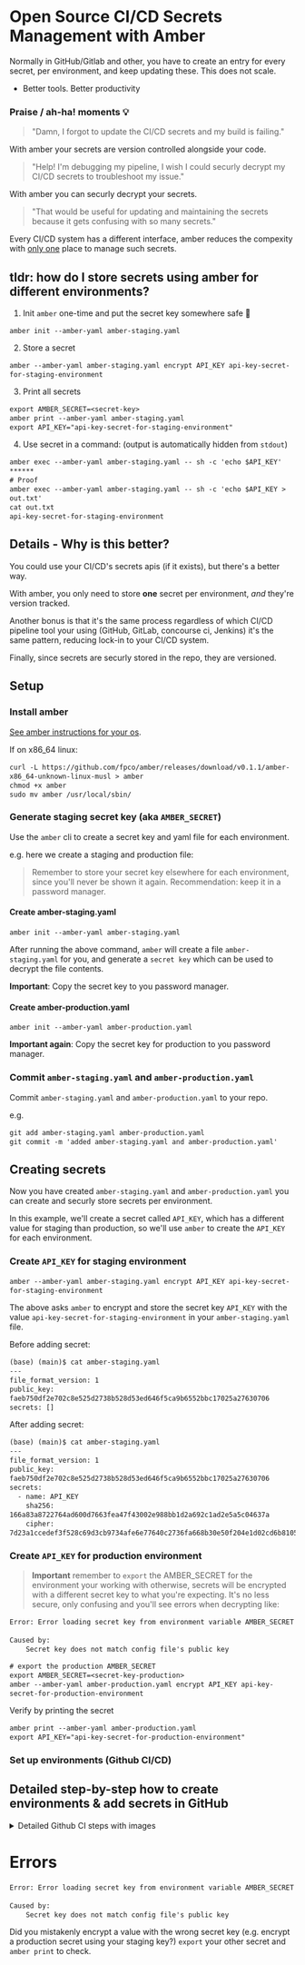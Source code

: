# Open Source CI/CD Secrets Management with Amber

Normally in GitHub/Gitlab and other, you have to create an entry for every secret, per environment,
and keep updating these. This does not scale.

- Better tools. Better productivity


### Praise / ah-ha! moments 💡

> "Damn, I forgot to update the CI/CD secrets and my build is failing."

With amber your secrets are version controlled alongside your code.

> "Help! I'm debugging my pipeline, I wish I could securly decrypt my CI/CD secrets to troubleshoot my issue."

With amber you can securly decrypt your secrets.

> "That would be useful for updating and maintaining the secrets because it gets confusing with so many secrets."

Every CI/CD system has a different interface, amber reduces the compexity with [only one](https://xkcd.com/927/) place to manage such secrets.


## tldr: how do I store secrets using amber for different environments?

1. Init `amber` one-time and put the secret key somewhere safe 🔐
  ```
  amber init --amber-yaml amber-staging.yaml
  ```

2. Store a secret
  ```
  amber --amber-yaml amber-staging.yaml encrypt API_KEY api-key-secret-for-staging-environment
  ```
3. Print all secrets
  ```
  export AMBER_SECRET=<secret-key>
  amber print --amber-yaml amber-staging.yaml
  export API_KEY="api-key-secret-for-staging-environment"
  ```
4. Use secret in a command: (output is automatically hidden from `stdout`)
  ```
  amber exec --amber-yaml amber-staging.yaml -- sh -c 'echo $API_KEY'
  ******
  # Proof
  amber exec --amber-yaml amber-staging.yaml -- sh -c 'echo $API_KEY > out.txt'
  cat out.txt
  api-key-secret-for-staging-environment
  ```

## Details - Why is this better?

You could use your CI/CD's secrets apis (if it exists), but there's a better
way.

With amber, you only need to store **one** secret per environment, *and* they're
version tracked.

Another bonus is that it's the same process regardless of which CI/CD pipeline tool your using
(GitHub, GitLab, concourse ci, Jenkins) it's the same pattern, reducing lock-in to your CI/CD system.

Finally, since secrets are securly stored in the repo, they are versioned. 

## Setup

### Install amber

[See amber instructions for your os](https://github.com/fpco/amber#install).

If on x86_64 linux:

```
curl -L https://github.com/fpco/amber/releases/download/v0.1.1/amber-x86_64-unknown-linux-musl > amber
chmod +x amber
sudo mv amber /usr/local/sbin/
```

### Generate staging secret key (aka `AMBER_SECRET`)

Use the `amber` cli to create a secret key and yaml file for each environment.

e.g. here we create a staging and production file:

> Remember to store your secret key elsewhere for each environment, since you'll never be shown it again. Recommendation: keep it in a password manager.

#### Create amber-staging.yaml

```
amber init --amber-yaml amber-staging.yaml
```

After running the above command, `amber` will create a file `amber-staging.yaml` for you, and
generate a `secret key` which can be used to decrypt the file contents.


**Important**: Copy the secret key to you password manager.

#### Create amber-production.yaml

```
amber init --amber-yaml amber-production.yaml
```

**Important again**: Copy the secret key for production to you password manager.


### Commit `amber-staging.yaml` and `amber-production.yaml`

Commit `amber-staging.yaml` and `amber-production.yaml` to your repo.

e.g.
```
git add amber-staging.yaml amber-production.yaml
git commit -m 'added amber-staging.yaml and amber-production.yaml'
```


## Creating secrets

Now you have created `amber-staging.yaml` and `amber-production.yaml` you can create and
securly store secrets per environment.

In this example, we'll create a secret called `API_KEY`, which has a different
value for staging than production, so we'll use `amber` to create the `API_KEY`
for each environment.

### Create `API_KEY` for staging environment

```
amber --amber-yaml amber-staging.yaml encrypt API_KEY api-key-secret-for-staging-environment
```

The above asks `amber` to encrypt and store the secret key `API_KEY` with the value `api-key-secret-for-staging-environment`
in your `amber-staging.yaml` file.

Before adding secret:
```
(base) (main)$ cat amber-staging.yaml 
---
file_format_version: 1
public_key: faeb750df2e702c8e525d2738b528d53ed646f5ca9b6552bbc17025a27630706
secrets: []
```

After adding secret:
```
(base) (main)$ cat amber-staging.yaml 
---
file_format_version: 1
public_key: faeb750df2e702c8e525d2738b528d53ed646f5ca9b6552bbc17025a27630706
secrets:
  - name: API_KEY
    sha256: 166a83a8722764ad600d7663fea47f43002e988bb1d2a692c1ad2e5a5c04637a
    cipher: 7d23a1ccedef3f528c69d3cb9734afe6e77640c2736fa668b30e50f204e1d02cd6b81050b0e9e42f8288f076c52220a0027d31e3e5a50e4675106c60e5e2b670bd0dc382264b367d8c6f5c5af2c7f8e7650421e6eb42
```


### Create `API_KEY` for production environment

> **Important** remember to `export` the AMBER_SECRET for the environment your working with
  otherwise, secrets will be encrypted with a different secret key to what you're expecting.
  It's no less secure, only confusing and you'll see errors when decrypting like:
  ```
  Error: Error loading secret key from environment variable AMBER_SECRET

  Caused by:
      Secret key does not match config file's public key
  ```

```
# export the production AMBER_SECRET
export AMBER_SECRET=<secret-key-production>
amber --amber-yaml amber-production.yaml encrypt API_KEY api-key-secret-for-production-environment
```

Verify by printing the secret
```
amber print --amber-yaml amber-production.yaml 
export API_KEY="api-key-secret-for-production-environment"
```

### Set up environments (Github CI/CD)


## Detailed step-by-step how to create environments & add secrets in GitHub
<details>
  <summary>
  Detailed Github CI steps with images
  </summary>

  ![Create github environment](./images/github/create-environments.png)

  Crate staging environment
  ![Create staging environment](./images/github/create-staging-environment.png)

  Add secret
  ![Add a secret](./images/github/staging-environment-add-secret.png)


  Add the `AMBER_SECRET` you generated from the `amber` cli
  ![Add amber secret](./images/github/staging-environment-add-secret-amber-secret.png)

  Verify `AMBER_SECRET` secret saved to environment.
  ![Add amber secret](./images/github/staging-environment-add-secret-amber-secret-saved.png)

  ## References

  [FP Complete Reduces Your Time To Market With Advanced Software Engineering
  ](https://www.youtube.com/watch?v=1G3FYZEM18U)
</details>

# Errors

```
Error: Error loading secret key from environment variable AMBER_SECRET

Caused by:
    Secret key does not match config file's public key
```

Did you mistakenly encrypt a value with the wrong secret key (e.g. encrypt a production
secret using your staging key?) `export` your other secret and `amber print` to check.

